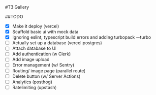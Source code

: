 #T3 Gallery

##TODO

- [x] Make it deploy (vercel)
- [x] Scaffold basic ui with mock data
- [x] Ignoring eslint, typescript build errors and adding turbopack --turbo
- [ ] Actually set up a database (vercel postgres)
- [ ] Attach database to UI
- [ ] Add authentication (w Clerk)
- [ ] Add image upload
- [ ] Error management (w/ Sentry)
- [ ] Routing/ image page (parallel route)
- [ ] Delete button (w/ Server Actions)
- [ ] Analytics (posthog)
- [ ] Ratelimiting (upstash)
